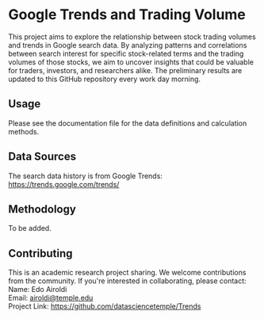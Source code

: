 # Google Trends and Trading Volume 

This project aims to explore the relationship between stock trading volumes and trends in Google search data. By analyzing patterns and correlations between search interest for specific stock-related terms and the trading volumes of those stocks, we aim to uncover insights that could be valuable for traders, investors, and researchers alike. The preliminary results are updated to this GitHub repository every work day morning.

## Usage
Please see the documentation file for the data definitions and calculation methods. 

## Data Sources
The search data history is from Google Trends: https://trends.google.com/trends/ 

## Methodology
To be added. 

## Contributing
This is an academic research project sharing. We welcome contributions from the community. If you're interested in collaborating, please contact: <br>
Name: Edo Airoldi <br>
Email: airoldi@temple.edu  <br>
Project Link: https://github.com/datasciencetemple/Trends  <br>

